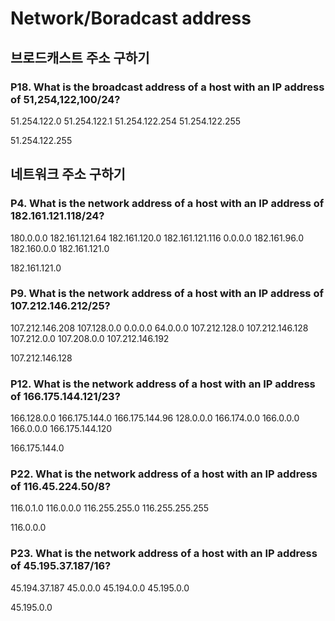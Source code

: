 # Network/Boradcast address

## 브로드캐스트 주소 구하기
### P18. What is the broadcast address of a host with an IP address of 51,254,122,100/24?
51.254.122.0
51.254.122.1
51.254.122.254
51.254.122.255

51.254.122.255
## 네트워크 주소 구하기
### P4. What is the network address of a host with an IP address of 182.161.121.118/24?
180.0.0.0
182.161.121.64
182.161.120.0
182.161.121.116
0.0.0.0
182.161.96.0
182.160.0.0
182.161.121.0

182.161.121.0
### P9. What is the network address of a host with an IP address of 107.212.146.212/25?
107.212.146.208
107.128.0.0
0.0.0.0
64.0.0.0
107.212.128.0
107.212.146.128
107.212.0.0
107.208.0.0
107.212.146.192

107.212.146.128
### P12. What is the network address of a host with an IP address of 166.175.144.121/23?
166.128.0.0
166.175.144.0
166.175.144.96
128.0.0.0
166.174.0.0
166.0.0.0
166.0.0.0
166.175.144.120

166.175.144.0
### P22. What is the network address of a host with an IP address of 116.45.224.50/8?
116.0.1.0
116.0.0.0
116.255.255.0
116.255.255.255

116.0.0.0
### P23. What is the network address of a host with an IP address of 45.195.37.187/16?
45.194.37.187
45.0.0.0
45.194.0.0
45.195.0.0

45.195.0.0
